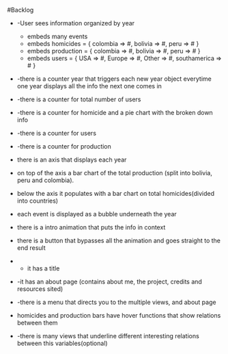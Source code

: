 #Backlog


+ -User sees information organized by year
	+ embeds many events
	+ embeds homicides = { colombia => #, bolivia => #, peru => # }
	+ embeds production = { colombia => #, bolivia => #, peru => # }
	+ embeds users = { USA => #, Europe => #, Other => #, southamerica => # }
+ -there is a counter year that triggers each new year object everytime one year displays all the info the next one comes in


+ -there is a counter for total number of users
+ -there is a counter for homicide and a pie chart with the broken down info
+ -there is a counter for users
+ -there is a counter for production


+ there is an axis that displays each year
+ on top of the axis a bar chart of the total production (split into bolivia, peru and colombia).
+ below the axis it populates with a bar chart on total homicides(divided into countries)
+ each event is displayed as a bubble underneath the year


+ there is a intro animation that puts the info in context
+ there is a button that bypasses all the animation and goes straight to the end result


+ - it has a title
+ -it has an about page (contains about me, the project, credits and resources sited)
+ -there is a menu that directs you to the multiple views, and about page

+ homicides and production bars have hover functions that show relations between them
+ -there is many views that underline different interesting relations between this variables(optional)